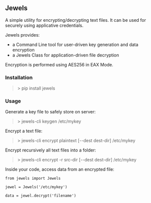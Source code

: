 ## Jewels

A simple utility for encrypting/decrypting text files. It can be used for securely using applicative credentials.

Jewels provides:
- a Command Line tool for user-driven key generation and data encryption
- a Jewels Class for application-driven file decryption

Encryption is performed using AES256 in EAX Mode.

### Installation

> \> pip install jewels

### Usage

Generate a key file to safely store on server:

> \> jewels-cli keygen /etc/mykey

Encrypt a text file:

> \> jewels-cli encrypt plaintext [--dest dest-dir] /etc/mykey

Encrypt recursively all text files into a folder:

> \> jewels-cli encrypt -r src-dir [--dest dest-dir] /etc/mykey

Inside your code, access data from an encrypted file:

```
from jewels import Jewels

jewel = Jewels('/etc/mykey')

data = jewel.decrypt('filename')
```

